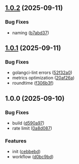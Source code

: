 ## [1.0.2](https://github.com/yggdrion/sqts/compare/v1.0.1...v1.0.2) (2025-09-11)

### Bug Fixes

* naming ([b7abd37](https://github.com/yggdrion/sqts/commit/b7abd371ec9e6c2c9bbe49188a9a17292cd8c9d3))

## [1.0.1](https://github.com/yggdrion/sqts/compare/v1.0.0...v1.0.1) (2025-09-11)

### Bug Fixes

* golangci-lint errors ([52f32a0](https://github.com/yggdrion/sqts/commit/52f32a0b77590ef87512584b89a048fff813babb))
* metrics optimization ([20af26a](https://github.com/yggdrion/sqts/commit/20af26abc9f83f5058bcf1c7f8672e8b2ff01276))
* roundtime ([f306b3f](https://github.com/yggdrion/sqts/commit/f306b3f1303913b26a42cb0c1f7f7b9d0aa30815))

## 1.0.0 (2025-09-10)

### Bug Fixes

* build ([d590a97](https://github.com/yggdrion/sqts/commit/d590a97576703e34bec1c715dda8b8a7f8ea06c5))
* rate limit ([0a8d087](https://github.com/yggdrion/sqts/commit/0a8d0877cbf1d5b2c2780c015810b054d3f87d6a))

### Features

* init ([cebbebd](https://github.com/yggdrion/sqts/commit/cebbebd86c42f8c5f025f7d55c6d73ecc33c4af0))
* workflow ([d0bc9bd](https://github.com/yggdrion/sqts/commit/d0bc9bdca249a43bdb628b1b197c33f963eb472c))
